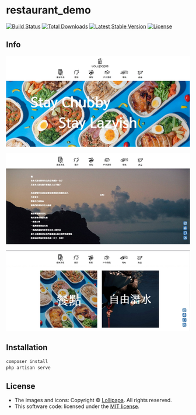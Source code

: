 # restaurant_demo
<a href="https://travis-ci.org/laravel/framework"><img src="https://travis-ci.org/laravel/framework.svg" alt="Build Status"></a>
<a href="https://packagist.org/packages/laravel/framework"><img src="https://img.shields.io/packagist/dt/laravel/framework" alt="Total Downloads"></a>
<a href="https://packagist.org/packages/laravel/framework"><img src="https://img.shields.io/packagist/v/laravel/framework" alt="Latest Stable Version"></a>
<a href="https://packagist.org/packages/laravel/framework"><img src="https://img.shields.io/packagist/l/laravel/framework" alt="License"></a>
## Info
![image](https://github.com/H2CQ/restaurant_demo/blob/master/infoImage/lollipapa1.jpg)

![image](https://github.com/H2CQ/restaurant_demo/blob/master/infoImage/lollipapa2.jpg)

![image](https://github.com/H2CQ/restaurant_demo/blob/master/infoImage/lollipapa3.jpg)


## Installation
```sh
composer install
php artisan serve
```
## License
- The images and icons:
 Copyright © [Lollipapa](https://www.facebook.com/lollipapa.co/). All rights reserved.
- This software code:
 licensed under the [MIT license](https://opensource.org/licenses/MIT).
